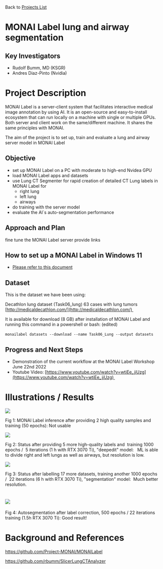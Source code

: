 Back to [Projects List](../../README.md#ProjectsList)

# MONAI Label lung and airway segmentation

## Key Investigators

*   Rudolf Bumm, MD (KSGR)
*   Andres Diaz-Pinto (Nvidia)

# Project Description

MONAI Label is a server-client system that facilitates interactive medical image annotation by using AI. It is an open-source and easy-to-install ecosystem that can run locally on a machine with single or multiple GPUs. Both server and client work on the same/different machine. It shares the same principles with MONAI.

The aim of the project is to set up, train and evaluate a lung and airway server model in MONAI Label

## Objective

*   set up MONAI Label on a PC with moderate to high-end Nvidea GPU
*   load MONAI Label apps and datasets
*   use Lung CT Segmenter for rapid creation of detailed CT Lung labels in MONAI Label for
    *   right lung
    *   left lung
    *   airways
*   do training with the server model 
*   evaluate the AI´s auto-segmentation performance

## Approach and Plan

fine tune the MONAI Label server
provide links

## How to set up a MONAI Label in Windows 11

*   [Please refer to this document](./MONAILabel_Installation.md) 

## Dataset

This is the dataset we have been using:

Decathlon lung dataset (Task06\_lung) 63 cases with lung tumors [http://medicaldecathlon.com/](http://medicaldecathlon.com/) 

It is available for download (8 GB) after installation of MONAI Label and running this command in a powershell or bash: (edited)

`monailabel datasets --download --name Task06_Lung --output datasets` 

## Progress and Next Steps

*   Demonstration of the current workflow at the MONAI Label Workshop June 22nd 2022
*   Youtube Video: [https://www.youtube.com/watch?v=wtiEe_jiUzg](https://www.youtube.com/watch?v=wtiEe_jiUzg) 

# Illustrations / Results

![](https://lh4.googleusercontent.com/qDgKazWsVFylsaoVOcR87y2OwPsTuMRULtLIZ5dDpppktTaG5rKrFUpC3PQj0Js7Ow2TPMa1ixEP2J8qnKFrzCrY2Nv99W4g9Q33omjdvfxT7jeCysN_wGN_rxLgSLzfQLGWgixZsm8yC9aN5r-img)

Fig 1: MONAI Label inference after providing 2 high quality samples and training (50 epochs): Not usable

![](https://lh3.googleusercontent.com/DmJb1FLEcoDjGLF0VkVvT7JIicjt10KYGdRbE1NSpvoXFH-CANWPuboDzpTehbe48iKEl9AQITmrd7XuwrQpefu7QeqbM4Q5soPRKyK8V6ZouS3js62eUNZ4BxIzhXgI5BPWHVI2cUBrQtI-ENNvBg)

Fig 2: Status after providing 5 more high-quality labels and  training 1000 epochs /  5 iterations (1 h with RTX 3070 Ti), "deepedit" model:  
ML is able to divide right and left lungs as well as airways, but resolution is low.   

![](https://lh5.googleusercontent.com/MJwUyGBtI15UYL2OPc6LLyCUpKNpk_0G9GddXcovVYWKD_EXOlIWuWXthbkE-n4FPC-Ay_F-bNZ1EtWz5o9bR3Wzjf7OoUgMJZnejxoLejLW46gvxpUzCgDyx8nIEl3aI4U3T_biYB0Vm4tT7Mq0fQ)

Fig 3: Status after labelling 17 more datasets, training another 1000 epochs /  22 iterations (6 h with RTX 3070 Ti), "segmentation" model: 
Much better resolution.  

# ![](https://lh5.googleusercontent.com/kN_jvl7i-Osv662Yhh69wRg5nMS4PzdYQarTBGYe6gTyq6-1A-xAcxkUSdIlFiSdyr3WXxk_WQGfQKAuwCp2OAiHcN2irQfeW1-DsWDgx31aRzVDy6KwIQo1Yf955Dh3k4K0YuLEVfwNkOG9kPkjPQ)

Fig 4: Autosegmentation after label correction, 500 epochs / 22 iterations training (1.5h RTX 3070 Ti):
Good result! 

# Background and References

https://github.com/Project-MONAI/MONAILabel

https://github.com/rbumm/SlicerLungCTAnalyzer
